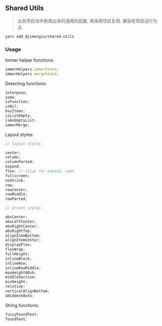 ## Shared Utils

> 业务项目当中剥离出来的通用的函数, 用来跨项目复用. 兼容老项目运行为主.

```bash
yarn add @jimengio/shared-utils
```

### Usage

Immer helper functions:

```js
immerHelpers.immerState;
immerHelpers.mergeState;
```

Detecting functions:

```js
interpose;
some;
isFunction;
isNil;
hasItems;
isListEmpty;
isAnEmptyList;
immerMerge;
```

Layout styles:

```js
// layout styles

center;
column;
columnParted;
expand;
flex; // alias for expand, same
fullscreen;
noShrink;
row;
rowCenter;
rowMiddle;
rowParted;

// preset styles

absCenter;
absLeftCenter;
absRightCenter;
absRightTop;
alignItemBottom;
alignItemCenter;
displayFlex;
flexWrap;
fullHeight;
inlineBlock;
inlineRow;
inlineRowMiddle;
maxHeight80vh;
middleSection;
minHeight;
relative;
verticalAlignBottom;
xHiddenYAuto;
```

String functions:

```js
fuzzyFoundText;
foundText;
```
